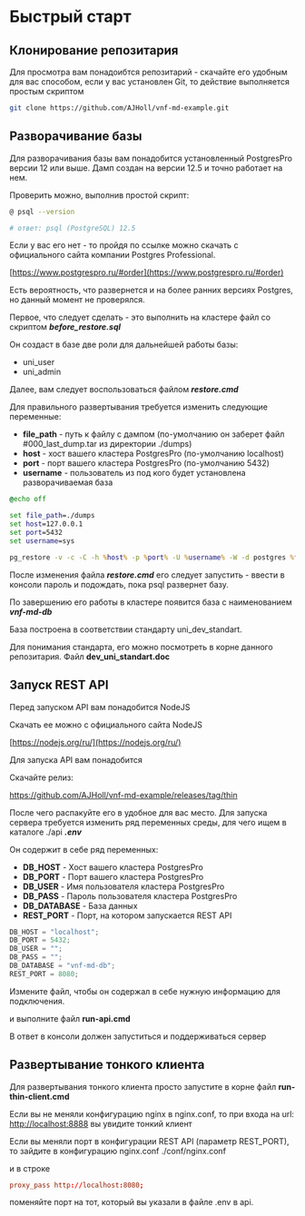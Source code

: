 # Быстрый старт

## Клонирование репозитария

Для просмотра вам понадоибтся репозитарий - скачайте его удобным для вас способом, если у вас установлен Git, то действие выполняется простым скриптом

```bash
git clone https://github.com/AJHoll/vnf-md-example.git
```

## Разворачивание базы

Для разворачивания базы вам понадобится установленный PostgresPro версии 12 или выше.
Дамп создан на версии 12.5 и точно работает на нем.

Проверить можно, выполнив простой скрипт:

```bash
@ psql --version

# ответ: psql (PostgreSQL) 12.5
```

Если у вас его нет - то пройдя по ссылке можно скачать с официального сайта компании Postgres Professional.

[https://www.postgrespro.ru/#order](https://www.postgrespro.ru/#order)

Есть вероятность, что развернется и на более ранних версиях Postgres, но данный момент не проверялся.

Первое, что следует сделать - это выполнить на кластере файл со скриптом **_before_restore.sql_**

Он создаст в базе две роли для дальнейшей работы базы:

- uni_user
- uni_admin

Далее, вам следует воспользоваться файлом **_restore.cmd_**

Для правильного развертывания требуется изменить следующие переменные:

- **file_path** - путь к файлу с дампом (по-умолчанию он заберет файл #000_last_dump.tar из директории ./dumps)
- **host** - хост вашего кластера PostgresPro (по-умолчанию localhost)
- **port** - порт вашего кластера PostgresPro (по-умолчанию 5432)
- **username** - пользователь из под кого будет установлена разворачиваемая база

```bat
@echo off

set file_path=./dumps
set host=127.0.0.1
set port=5432
set username=sys

pg_restore -v -c -C -h %host% -p %port% -U %username% -W -d postgres %file_path%\#000_last_dump.tar
```

После изменения файла **_restore.cmd_** его следует запустить - ввести в консоли пароль и подождать, пока psql развернет базу.

По завершению его работы в кластере появится база с наименованием **_vnf-md-db_**

База построена в соответствии стандарту uni_dev_standart.

Для понимания стандарта, его можно посмотреть в корне данного репозитария.
Файл **dev_uni_standart.doc**

## Запуск REST API

Перед запуском API вам понадобится NodeJS

Скачать ее можно с официального сайта NodeJS

[https://nodejs.org/ru/](https://nodejs.org/ru/)

Для запуска API вам понадобится

Скачайте релиз:

https://github.com/AJHoll/vnf-md-example/releases/tag/thin

После чего распакуйте его в удобное для вас место.
Для запуска сервера требуется изменить ряд переменных среды, для чего ищем в каталоге ./api **_.env_**

Он содержит в себе ряд переменных:

- **DB_HOST** - Хост вашего кластера PostgresPro
- **DB_PORT** - Порт вашего кластера PostgresPro
- **DB_USER** - Имя пользователя кластера PostgresPro
- **DB_PASS** - Пароль пользователя кластера PostgresPro
- **DB_DATABASE** - База данных
- **REST_PORT** - Порт, на котором запускается REST API

```ts
DB_HOST = "localhost";
DB_PORT = 5432;
DB_USER = "";
DB_PASS = "";
DB_DATABASE = "vnf-md-db";
REST_PORT = 8080;
```

Измените файл, чтобы он содержал в себе нужную информацию для подключения.

и выполните файл **run-api.cmd**

В ответ в консоли должен запуститься и поддерживаться сервер

## Развертывание тонкого клиента

Для развертывания тонкого клиента просто запустите в корне файл **run-thin-client.cmd**

Если вы не меняли конфигурацию nginx в nginx.conf, то при входа на url: [http://localhost:8888](http://localhost:8888)
вы увидите тонкий клиент

Если вы меняли порт в конфигурации REST API (параметр REST_PORT), то зайдите в конфигурацию nginx.conf
./conf/nginx.conf

и в строке

```conf
proxy_pass http://localhost:8080;
```

поменяйте порт на тот, который вы указали в файле .env в api.
